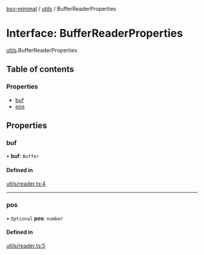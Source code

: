 [bsv-minimal](../README.md) / [utils](../modules/utils.md) / BufferReaderProperties

# Interface: BufferReaderProperties

[utils](../modules/utils.md).BufferReaderProperties

## Table of contents

### Properties

- [buf](utils.BufferReaderProperties.md#buf)
- [pos](utils.BufferReaderProperties.md#pos)

## Properties

### buf

• **buf**: `Buffer`

#### Defined in

[utils/reader.ts:4](https://github.com/andrewrjohn/bsv-minimal/blob/master/src/utils/reader.ts#L4)

___

### pos

• `Optional` **pos**: `number`

#### Defined in

[utils/reader.ts:5](https://github.com/andrewrjohn/bsv-minimal/blob/master/src/utils/reader.ts#L5)
